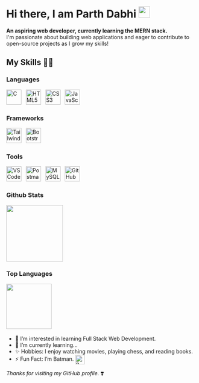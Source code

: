 # Hi there, I am Parth Dabhi <img src="https://media.giphy.com/media/hvRJCLFzcasrR4ia7z/giphy.gif" width="30px">

**An aspiring web developer, currently learning the MERN stack.**  
I'm passionate about building web applications and eager to contribute to open-source projects as I grow my skills!

## My Skills 👨‍💻

### Languages
<p align="left">
  <img src="https://cdn.jsdelivr.net/gh/devicons/devicon/icons/c/c-original.svg" alt="C" width="40" height="40"/>
  &nbsp
  <img src="https://cdn.jsdelivr.net/gh/devicons/devicon/icons/html5/html5-original.svg" alt="HTML5" width="40" height="40"/>
  &nbsp
  <img src="https://cdn.jsdelivr.net/gh/devicons/devicon/icons/css3/css3-original.svg" alt="CSS3" width="40" height="40"/>
  &nbsp
  <img src="https://cdn.jsdelivr.net/gh/devicons/devicon/icons/javascript/javascript-original.svg" alt="JavaScript" width="40" height="40"/>
</p>

### Frameworks
<p align="left">
  <img src="https://upload.wikimedia.org/wikipedia/commons/d/d5/Tailwind_CSS_Logo.svg" alt="Tailwind CSS" width="40" height="40"/>
  &nbsp
  <img src="https://cdn.jsdelivr.net/gh/devicons/devicon/icons/bootstrap/bootstrap-original.svg" alt="Bootstrap" width="40" height="40"/>
</p>

### Tools
<p align="left">
  <img src="https://cdn.jsdelivr.net/gh/devicons/devicon/icons/vscode/vscode-original.svg" alt="VS Code" width="40" height="40"/>
  &nbsp
  <img src="https://cdn.jsdelivr.net/gh/devicons/devicon/icons/postman/postman-original.svg" alt="Postman" width="40" height="40"/>
  &nbsp
  <img src="https://cdn.jsdelivr.net/gh/devicons/devicon/icons/mysql/mysql-original-wordmark.svg" alt="MySQL" width="40" height="40" />
  &nbsp
  <img src="https://cdn.jsdelivr.net/gh/devicons/devicon/icons/github/github-original.svg" alt="GitHub" width="40" height="40" />
</p>

### Github Stats
<img height="150em" src="https://github-profile-summary-cards.vercel.app/api/cards/profile-details?username=parthdabhi1703&theme=github_dark" />

### Top Languages
<img height="120em" src="https://github-readme-stats.vercel.app/api/top-langs/?username=parthdabhi1703&layout=compact&theme=dark" />
&nbsp

- 👀 I’m interested in learning Full Stack Web Development.
- 🌱 I’m currently learning...
- ✨ Hobbies: I enjoy watching movies, playing chess, and reading books.
- ⚡ Fun Fact: I’m Batman. <img src="https://github.com/user-attachments/assets/5384adaa-8c1c-4b05-a733-9a14549b9dbd" alt="Batman" style="width:25px; height:auto; vertical-align:middle;" />

*Thanks for visiting my GitHub profile.* ❣️

